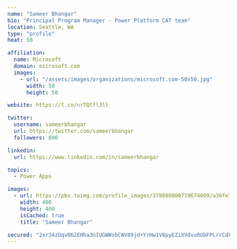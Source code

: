 ```yaml
---
name: "Sameer Bhangar"
bio: "Principal Program Manager - Power Platform CAT team"
location: Seattle, WA
type: "profile"
heat: 50

affiliation:
  name: Microsoft
  domain: microsoft.com
  images:
    - url: "/assets/images/organizations/microsoft.com-50x50.jpg"
      width: 50
      height: 50

website: https://t.co/nrTQtfl3ll

twitter:
  username: sameerbhangar
  url: https://twitter.com/sameerbhangar
  followers: 890

linkedin:
  url: https://www.linkedin.com/in/sameerbhangar

topics:
  - Power Apps

images:
  - url: https://pbs.twimg.com/profile_images/378800000719674009/a36fe7ddfab1778b76e5793772e43798_400x400.jpeg
    width: 400
    height: 400
    isCached: true
    title: "Sameer Bhangar"

secured: "2xr34zOqv062EHha3nIUGWWsbCWV89jd+YrHw1V8pyEZiXVdvu0UbFPLrrCdFSBWoOcVBguU2jQx8fHKa6w/6Y/i1/AD6e8ZbGKF+/FpvmVWt1EEsNjmfVhFpXcmsjtGnnN+tQWxJIqEdK87ZKMk8kOoJW2Nm2POV9LpVoMOQLJXu55Fem9fX4EEFVXaoMYS2VHmrIMYUG/ZRJH7Sm3PxoOTbaaKCftliz7lxiLZ7Vb2FaGvAZhuyYdLmL2X4SO6uzr1hCgnyM6vkWQ6GZBt8Z71pBfq7YywGG9Jc+MmXXWydun61Y89xVZGC8yAjvVg18Lo7YipmB/9INoipeTVJOKss4bFkF845GviakaPKcofKpXvZfYIjI2TfVXUumcBj6eGNOHflnhe4SWT+y/o/g==;W3I+WEbTEW0InNPtYbKMcA=="
---
```


